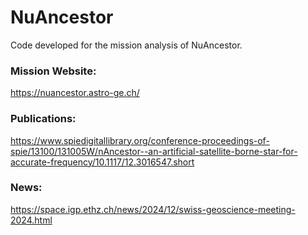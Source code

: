 # NuAncestor
Code developed for the mission analysis of NuAncestor.

### Mission Website: 
https://nuancestor.astro-ge.ch/

### Publications:
https://www.spiedigitallibrary.org/conference-proceedings-of-spie/13100/131005W/nAncestor--an-artificial-satellite-borne-star-for-accurate-frequency/10.1117/12.3016547.short

### News:
https://space.igp.ethz.ch/news/2024/12/swiss-geoscience-meeting-2024.html

